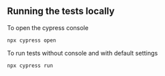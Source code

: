 ## Running the tests locally

To open the cypress console

```
npx cypress open
```

To run tests without console and with default settings

```
npx cypress run
```
